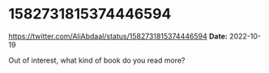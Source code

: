 # 1582731815374446594
https://twitter.com/AliAbdaal/status/1582731815374446594
**Date:** 2022-10-19

Out of interest, what kind of book do you read more?
